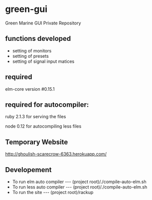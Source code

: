 # green-gui
Green Marine GUI Private Repository

functions developed
------------
- setting of monitors
- setting of presets
- setting of signal input matices

required
------------
elm-core version #0.15.1

required for autocompiler:
------------
ruby 2.1.3 for serving the files

node 0.12 for autocompiling less files

Temporary Website
------------
http://ghoulish-scarecrow-6363.herokuapp.com/

Developement
------------
- To run elm auto compiler
--- (project root)/./compile-auto-elm.sh
- To run less auto compiler
--- (project root)/./compile-auto-elm.sh
- To run the site
--- (project root)/rackup

